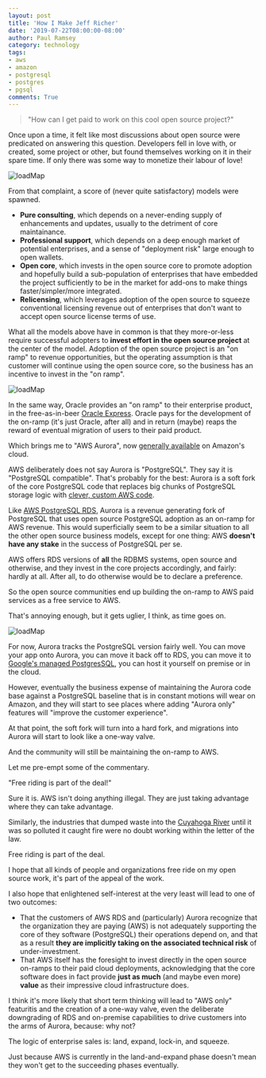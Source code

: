 ```yaml
---
layout: post
title: 'How I Make Jeff Richer'
date: '2019-07-22T08:00:00-08:00'
author: Paul Ramsey
category: technology
tags:
- aws
- amazon
- postgresql
- postgres
- pgsql
comments: True
---
```


> "How can I get paid to work on this cool open source project?"

Once upon a time, it felt like most discussions about open source were predicated on answering this question. Developers fell in love with, or created, some project or other, but found themselves working on it in their spare time. If only there was some way to monetize their labour of love!

<img src="{{ site.images }}/2019/knitting-money.jpg" alt="loadMap" />

From that complaint, a score of (never quite satisfactory) models were spawned.

* **Pure consulting**, which depends on a never-ending supply of enhancements and updates, usually to the detriment of core maintainance.
* **Professional support**, which depends on a deep enough market of potential enterprises, and a sense of "deployment risk" large enough to open wallets.
* **Open core**, which invests in the open source core to promote adoption and hopefully build a sub-population of enterprises that have embedded the project sufficiently to be in the market for add-ons to make things faster/simpler/more integrated.
* **Relicensing**, which leverages adoption of the open source to squeeze conventional licensing revenue out of enterprises that don't want to accept open source license terms of use.

What all the models above have in common is that they more-or-less require successful adopters to **invest effort in the open source project** at the center of the model. Adoption of the open source project is an "on ramp" to revenue opportunities, but the operating assumption is that customer will continue using the open source core, so the business has an incentive to invest in the "on ramp".

<img src="{{ site.images }}/2019/onramp.jpg" alt="loadMap" />

In the same way, Oracle provides an "on ramp" to their enterprise product, in the free-as-in-beer [Oracle Express](https://www.oracle.com/ca-en/database/technologies/appdev/xe.html). Oracle pays for the development of the on-ramp (it's just Oracle, after all) and in return (maybe) reaps the reward of eventual migration of users to their paid product.

Which brings me to "AWS Aurora", now [generally available](https://aws.amazon.com/blogs/aws/amazon-aurora-postgresql-serverless-now-generally-available/) on Amazon's cloud.

AWS deliberately does not say Aurora is "PostgreSQL". They say it is "PostgreSQL compatible". That's probably for the best: Aurora is a soft fork of the core PostgreSQL code that replaces big chunks of PostgreSQL storage logic with [clever, custom AWS code](https://www.youtube.com/watch?v=wGopOkzLcww).  

Like [AWS PostgreSQL RDS](https://aws.amazon.com/rds/postgresql/), Aurora is a revenue generating fork of PostgreSQL that uses open source PostgreSQL adoption as an on-ramp for AWS revenue. This would superficially seem to be a similar situation to all the other open source business models, except for one thing: AWS **doesn't have any stake** in the success of PostgreSQL per se.

AWS offers RDS versions of **all** the RDBMS systems, open source and otherwise, and they invest in the core projects accordingly, and fairly: hardly at all. After all, to do otherwise would be to declare a preference.

So the open source communities end up building the on-ramp to AWS paid services as a free service to AWS. 

That's annoying enough, but it gets uglier, I think, as time goes on.

<img src="{{ site.images }}/2019/itsatrap.jpg" alt="loadMap" />

For now, Aurora tracks the PostgreSQL version fairly well. You can move your app onto Aurora, you can move it back off to RDS, you can move it to [Google's managed PostgresSQL](https://cloud.google.com/sql/docs/postgres/), you can host it yourself on premise or in the cloud.

However, eventually the business expense of maintaining the Aurora code base against a PostgreSQL baseline that is in constant motions will wear on Amazon, and they will start to see places where adding "Aurora only" features will "improve the customer experience".

At that point, the soft fork will turn into a hard fork, and migrations into Aurora will start to look like a one-way valve.

And the community will still be maintaining the on-ramp to AWS.

Let me pre-empt some of the commentary.

"Free riding is part of the deal!" 

Sure it is. AWS isn't doing anything illegal. They are just taking advantage where they can take advantage.

Similarly, the industries that dumped waste into the [Cuyahoga River](https://en.wikipedia.org/wiki/Cuyahoga_River) until it was so polluted it caught fire were no doubt working within the letter of the law.

Free riding is part of the deal. 

I hope that all kinds of people and organizations free ride on my open source work, it's part of the appeal of the work. 

I also hope that enlightened self-interest at the very least will lead to one of two outcomes:

* That the customers of AWS RDS and (particularly) Aurora recognize that the organization they are paying (AWS) is not adequately supporting the core of they software (PostgreSQL) their operations depend on, and that as a result **they are implicitly taking on the associated technical risk** of under-investment.
* That AWS itself has the foresight to invest directly in the open source on-ramps to their paid cloud deployments, acknowledging that the core software does in fact provide **just as much** (and maybe even more) **value** as their impressive cloud infrastructure does.

I think it's more likely that short term thinking will lead to "AWS only" featuritis and the creation of a one-way valve, even the deliberate downgrading of RDS and on-premise capabilities to drive customers into the arms of Aurora, because: why not? 

The logic of enterprise sales is: land, expand, lock-in, and squeeze. 

Just because AWS is currently in the land-and-expand phase doesn't mean they won't get to the succeeding phases eventually. 

